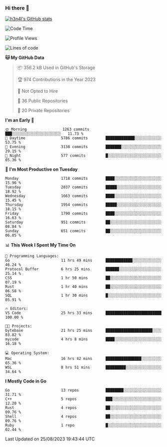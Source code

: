 ### Hi there 👋

[![h3n4l's GitHub stats](https://github-readme-stats.vercel.app/api?username=h3n4l&count_private=true&show_icons=true&theme=radical)](https://github.com/h3n4l/github-readme-stats)

<!--START_SECTION:waka-->
![Code Time](http://img.shields.io/badge/Code%20Time-1%2C530%20hrs%203%20mins-blue)

![Profile Views](http://img.shields.io/badge/Profile%20Views-1-blue)

![Lines of code](https://img.shields.io/badge/From%20Hello%20World%20I%27ve%20Written-3.0%20million%20lines%20of%20code-blue)

**🐱 My GitHub Data** 

> 📦 356.2 kB Used in GitHub's Storage 
 > 
> 🏆 974 Contributions in the Year 2023
 > 
> 🚫 Not Opted to Hire
 > 
> 📜 36 Public Repositories 
 > 
> 🔑 20 Private Repositories 
 > 
**I'm an Early 🐤** 

```text
🌞 Morning                1263 commits        ███░░░░░░░░░░░░░░░░░░░░░░   11.73 % 
🌆 Daytime                5786 commits        █████████████░░░░░░░░░░░░   53.75 % 
🌃 Evening                3138 commits        ███████░░░░░░░░░░░░░░░░░░   29.15 % 
🌙 Night                  577 commits         █░░░░░░░░░░░░░░░░░░░░░░░░   05.36 % 
```
📅 **I'm Most Productive on Tuesday** 

```text
Monday                   1718 commits        ████░░░░░░░░░░░░░░░░░░░░░   15.96 % 
Tuesday                  2037 commits        █████░░░░░░░░░░░░░░░░░░░░   18.92 % 
Wednesday                1663 commits        ████░░░░░░░░░░░░░░░░░░░░░   15.45 % 
Thursday                 1954 commits        █████░░░░░░░░░░░░░░░░░░░░   18.15 % 
Friday                   1790 commits        ████░░░░░░░░░░░░░░░░░░░░░   16.63 % 
Saturday                 951 commits         ██░░░░░░░░░░░░░░░░░░░░░░░   08.84 % 
Sunday                   651 commits         ██░░░░░░░░░░░░░░░░░░░░░░░   06.05 % 
```


📊 **This Week I Spent My Time On** 

```text
💬 Programming Languages: 
Go                       11 hrs 49 mins      ████████████░░░░░░░░░░░░░   46.24 % 
Protocol Buffer          6 hrs 25 mins       ██████░░░░░░░░░░░░░░░░░░░   25.14 % 
CSS                      1 hr 50 mins        ██░░░░░░░░░░░░░░░░░░░░░░░   07.19 % 
Rust                     1 hr 40 mins        ██░░░░░░░░░░░░░░░░░░░░░░░   06.58 % 
SQL                      1 hr 30 mins        █░░░░░░░░░░░░░░░░░░░░░░░░   05.91 % 

🔥 Editors: 
VS Code                  25 hrs 33 mins      █████████████████████████   100.00 % 

🐱‍💻 Projects: 
bytebase                 21 hrs 25 mins      █████████████████████░░░░   83.82 % 
mycode                   4 hrs 8 mins        ████░░░░░░░░░░░░░░░░░░░░░   16.18 % 

💻 Operating System: 
Mac                      16 hrs 42 mins      ████████████████░░░░░░░░░   65.36 % 
WSL                      8 hrs 51 mins       █████████░░░░░░░░░░░░░░░░   34.64 % 
```

**I Mostly Code in Go** 

```text
Go                       13 repos            ████████░░░░░░░░░░░░░░░░░   31.71 % 
C++                      5 repos             ███░░░░░░░░░░░░░░░░░░░░░░   12.20 % 
Rust                     4 repos             ██░░░░░░░░░░░░░░░░░░░░░░░   09.76 % 
Shell                    4 repos             ██░░░░░░░░░░░░░░░░░░░░░░░   09.76 % 
Ruby                     1 repo              █░░░░░░░░░░░░░░░░░░░░░░░░   02.44 % 
```




 Last Updated on 25/08/2023 19:43:44 UTC
<!--END_SECTION:waka-->


